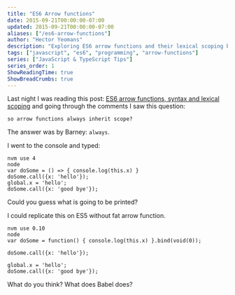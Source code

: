 ```yaml
---
title: "ES6 Arrow functions"
date: 2015-09-21T00:00:00-07:00
updated: 2015-09-21T00:00:00-07:00
aliases: ["/es6-arrow-functions"]
author: "Hector Yeomans"
description: "Exploring ES6 arrow functions and their lexical scoping behavior compared to traditional function binding in JavaScript."
tags: ["javascript", "es6", "programming", "arrow-functions"]
series: ["JavaScript & TypeScript Tips"]
series_order: 1
ShowReadingTime: true
ShowBreadCrumbs: true
---
```


Last night I was reading this post: [ES6 arrow functions, syntax and lexical scoping](http://toddmotto.com/es6-arrow-functions-syntaxes-and-lexical-scoping/) and going through the comments I saw this question:

```
so arrow functions always inherit scope?
```

The answer was by Barney: `always`.

I went to the console and typed:

```
nvm use 4
node
var doSome = () => { console.log(this.x) }
doSome.call({x: 'hello'});
global.x = 'hello';
doSome.call({x: 'good bye'});
```

Could you guess what is going to be printed?

I could replicate this on ES5 without fat arrow function.

```
nvm use 0.10
node
var doSome = function() { console.log(this.x) }.bind(void(0));

doSome.call({x: 'hello'});

global.x = 'hello';
doSome.call({x: 'good bye'});
```

What do you think? What does Babel does?

